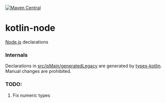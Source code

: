 [![Maven Central](https://img.shields.io/maven-central/v/org.jetbrains.kotlin-wrappers/kotlin-node)](https://mvnrepository.com/artifact/org.jetbrains.kotlin-wrappers/kotlin-node)

# kotlin-node

[Node.js](https://nodejs.org/) declarations

### Internals

Declarations in [src/jsMain/generatedLegacy](./src/jsMain/generatedLegacy) are generated by [types-kotlin](https://github.com/karakum-team/types-kotlin). Manual changes are prohibited.

### TODO:

1) Fix numeric types
